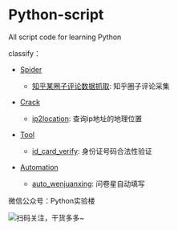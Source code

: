 # Python-script
All script code for learning Python

classify：  

- [Spider](https://github.com/XiangtingLee/Python-script/tree/main/Spider)
  - [知乎某圈子评论数据抓取](https://github.com/XiangtingLee/Python-script/tree/main/Spider/知乎某圈子评论数据抓取): 知乎圈子评论采集
    
    
- [Crack](https://github.com/XiangtingLee/Python-script/tree/main/Crack)
  - [ip2location](https://github.com/XiangtingLee/Python-script/tree/main/Crack/ip2location): 查询ip地址的地理位置
  

- [Tool](https://github.com/XiangtingLee/Python-script/tree/main/Tools)
  - [id_card_verify](https://github.com/XiangtingLee/Python-script/tree/main/Tools/id_card_verify): 身份证号码合法性验证
    

- [Automation](https://github.com/XiangtingLee/Python-script/tree/main/Automation)
  - [auto_wenjuanxing](https://github.com/XiangtingLee/Python-script/tree/main/Automation/auto_wenjuanxing): 问卷星自动填写
  
微信公众号：Python实验楼  

![扫码关注，干货多多~](https://mmbiz.qpic.cn/mmbiz_jpg/EUODptNZOeAVlqzPOj0XRia477GXfcls5aJ0813zOnVibSlp35nWnjSrfTk6ibaka32HI3joZ5tgzWPUDA9Ffib25w/)
